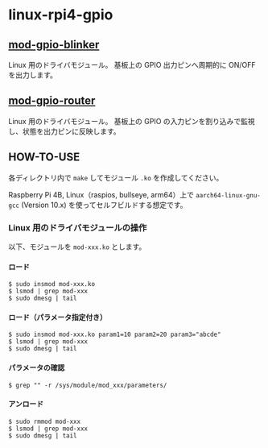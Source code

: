 # linux-rpi4-gpio


## [mod-gpio-blinker](mod-gpio-blinker.md)
 
Linux 用のドライバモジュール。
基板上の GPIO 出力ピンへ周期的に ON/OFF を出力します。

## [mod-gpio-router](mod-gpio-router.md)

Linux 用のドライバモジュール。
基板上の GPIO の入力ピンを割り込みで監視し、状態を出力ピンに反映します。


## HOW-TO-USE

各ディレクトリ内で `make` してモジュール `.ko` を作成してください。

Raspberry Pi 4B, Linux（raspios, bullseye, arm64）上で
`aarch64-linux-gnu-gcc` (Version 10.x) を使ってセルフビルドする想定です。

### Linux 用のドライバモジュールの操作

以下、モジュールを `mod-xxx.ko` とします。

#### ロード

```
$ sudo insmod mod-xxx.ko
$ lsmod | grep mod-xxx
$ sudo dmesg | tail
```

#### ロード（パラメータ指定付き）

```
$ sudo insmod mod-xxx.ko param1=10 param2=20 param3="abcde"
$ lsmod | grep mod-xxx
$ sudo dmesg | tail
```

#### パラメータの確認

```
$ grep "" -r /sys/module/mod_xxx/parameters/
```

#### アンロード

```
$ sudo rmmod mod-xxx
$ lsmod | grep mod-xxx
$ sudo dmesg | tail
```

